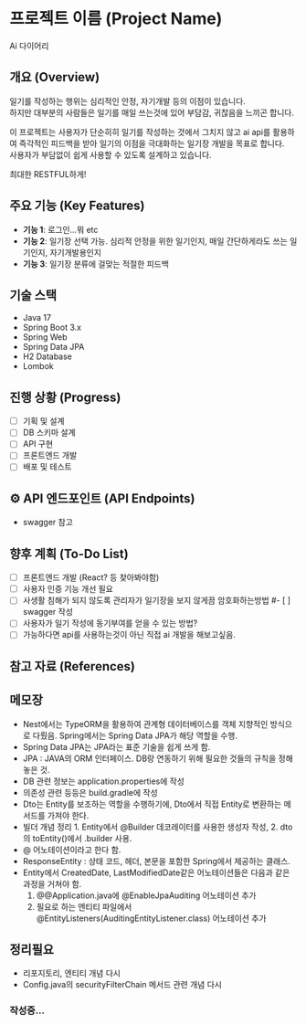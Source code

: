 #  프로젝트 이름 (Project Name)
Ai 다이어리

## 개요 (Overview)
일기를 작성하는 행위는 심리적인 안정, 자기개발 등의 이점이 있습니다.  
하지만 대부분의 사람들은 일기를 매일 쓰는것에 있어 부담감, 귀찮음을 느끼곤 합니다.  

이 프로젝트는 사용자가 단순히히 일기를 작성하는 것에서 그치지 않고 ai api를 활용하여 즉각적인 피드백을 받아 일기의 이점을 극대화하는 일기장 개발을 목표로 합니다.  
사용자가 부담없이 쉽게 사용할 수 있도록 설계하고 있습니다.

최대한 RESTFUL하게!

##  주요 기능 (Key Features)
-  **기능 1**: 로그인...뭐 etc
-  **기능 2**: 일기장 선택 가능. 심리적 안정을 위한 일기인지, 매일 간단하게라도 쓰는 일기인지, 자기개발용인지
-  **기능 3**: 일기장 분류에 걸맞는 적절한 피드백

## 기술 스택
- Java 17
- Spring Boot 3.x
- Spring Web
- Spring Data JPA
- H2 Database
- Lombok

<!--## 
⚙️ 실행 방법

1.  **프로젝트 클론**
    ```bash
    git clone [이 저장소 주소]
    ```

2.  **AI API 키 설정 (중요!)**
    `src/main/resources/application.properties` 파일에 아래 내용을 추가하고 본인의 API 키를 입력하세요.
    ```properties
    ai.api.key=여기에_당신의_API_키를_입력하세요
    ```

3.  **애플리케이션 실행**
    VSCode 또는 IntelliJ에서 `AiDiaryApplication.java` 파일을 열고 실행합니다.
-->

## 진행 상황 (Progress)
- [ ] 기획 및 설계  
- [ ] DB 스키마 설계  
- [ ] API 구현  
- [ ] 프론트엔드 개발  
- [ ] 배포 및 테스트  

## ⚙️ API 엔드포인트 (API Endpoints)
- swagger 참고

## 향후 계획 (To-Do List)
- [ ] 프론트엔드 개발 (React? 등 찾아봐야함)
- [ ] 사용자 인증 기능 개선 필요
- [ ] 사생활 침해가 되지 않도록 관리자가 일기장을 보지 않게끔 암호화하는방법
#- [ ] swagger 작성
- [ ] 사용자가 일기 작성에 동기부여를 얻을 수 있는 방법?
- [ ] 가능하다면 api를 사용하는것이 아닌 직접 ai 개발을 해보고싶음.

## 참고 자료 (References)


## 메모장
- Nest에서는 TypeORM을 활용하여 관계형 데이터베이스를 객체 지향적인 방식으로 다뤘음. Spring에서는 Spring Data JPA가 해당 역할을 수행.  
- Spring Data JPA는 JPA라는 표준 기술을 쉽게 쓰게 함.
- JPA : JAVA의 ORM 인터페이스. DB랑 연동하기 위해 필요한 것들의 규칙을 정해놓은 것.
- DB 관련 정보는 application.properties에 작성
- 의존성 관련 등등은 build.gradle에 작성
- Dto는 Entity를 보조하는 역할을 수행하기에, Dto에서 직접 Entity로 변환하는 메서드를 가져야 한다.
- 빌더 개념 정리 1. Entity에서 @Builder 데코레이터를 사용한 생성자 작성, 2. dto의 toEntity()에서 .builder 사용.
- @ 어노테이션이라고 한다 함.
- ResponseEntity : 상태 코드, 헤더, 본문을 포함한 Spring에서 제공하는 클래스.
- Entity에서 CreatedDate, LastModifiedDate같은 어노테이션들은 다음과 같은 과정을 거쳐야 함.
    1. @@Application.java에 @EnableJpaAuditing 어노테이션 추가
    2. 필요로 하는 엔티티 파일에서@EntityListeners(AuditingEntityListener.class) 어노테이션 추가


## 정리필요
- 리포지토리, 엔티티 개념 다시
- Config.java의 securityFilterChain 메서드 관련 개념 다시


### 작성중...